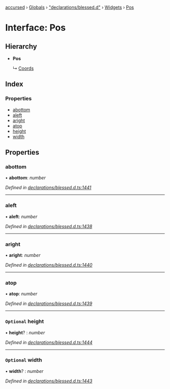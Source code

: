[accursed](../README.md) › [Globals](../globals.md) › ["declarations/blessed.d"](../modules/_declarations_blessed_d_.md) › [Widgets](../modules/_declarations_blessed_d_.widgets.md) › [Pos](_declarations_blessed_d_.widgets.pos.md)

# Interface: Pos

## Hierarchy

* **Pos**

  ↳ [Coords](_declarations_blessed_d_.widgets.coords.md)

## Index

### Properties

* [abottom](_declarations_blessed_d_.widgets.pos.md#abottom)
* [aleft](_declarations_blessed_d_.widgets.pos.md#aleft)
* [aright](_declarations_blessed_d_.widgets.pos.md#aright)
* [atop](_declarations_blessed_d_.widgets.pos.md#atop)
* [height](_declarations_blessed_d_.widgets.pos.md#optional-height)
* [width](_declarations_blessed_d_.widgets.pos.md#optional-width)

## Properties

###  abottom

• **abottom**: *number*

*Defined in [declarations/blessed.d.ts:1441](https://github.com/cancerberoSgx/accursed/blob/5b2518e/src/declarations/blessed.d.ts#L1441)*

___

###  aleft

• **aleft**: *number*

*Defined in [declarations/blessed.d.ts:1438](https://github.com/cancerberoSgx/accursed/blob/5b2518e/src/declarations/blessed.d.ts#L1438)*

___

###  aright

• **aright**: *number*

*Defined in [declarations/blessed.d.ts:1440](https://github.com/cancerberoSgx/accursed/blob/5b2518e/src/declarations/blessed.d.ts#L1440)*

___

###  atop

• **atop**: *number*

*Defined in [declarations/blessed.d.ts:1439](https://github.com/cancerberoSgx/accursed/blob/5b2518e/src/declarations/blessed.d.ts#L1439)*

___

### `Optional` height

• **height**? : *number*

*Defined in [declarations/blessed.d.ts:1444](https://github.com/cancerberoSgx/accursed/blob/5b2518e/src/declarations/blessed.d.ts#L1444)*

___

### `Optional` width

• **width**? : *number*

*Defined in [declarations/blessed.d.ts:1443](https://github.com/cancerberoSgx/accursed/blob/5b2518e/src/declarations/blessed.d.ts#L1443)*
